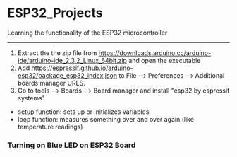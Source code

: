 # ESP32_Projects
Learning the functionality of the ESP32 microcontroller
- - -
1. Extract the the zip file from https://downloads.arduino.cc/arduino-ide/arduino-ide_2.3.2_Linux_64bit.zip and open the executable
2. Add https://espressif.github.io/arduino-esp32/package_esp32_index.json to File --> Preferences --> Additional boards manager URLS.
3. Go to tools --> Boards --> Board manager and install "esp32 by espressif systems"

- setup function: sets up or initializes variables
- loop function: measures something over and over again (like temperature readings)

### Turning on Blue LED on ESP32 Board
